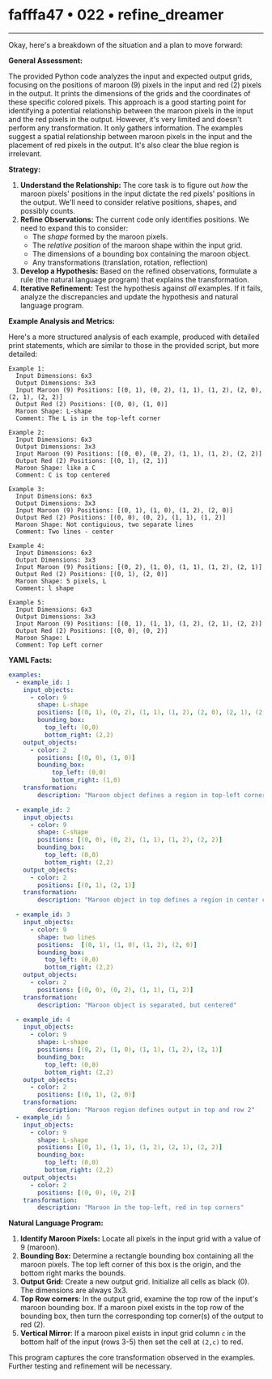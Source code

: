# fafffa47 • 022 • refine_dreamer

---
Okay, here's a breakdown of the situation and a plan to move forward:

**General Assessment:**

The provided Python code analyzes the input and expected output grids, focusing on the positions of maroon (9) pixels in the input and red (2) pixels in the output. It prints the dimensions of the grids and the coordinates of these specific colored pixels. This approach is a good starting point for identifying a potential relationship between the maroon pixels in the input and the red pixels in the output. However, it's very limited and doesn't perform any transformation. It only gathers information. The examples suggest a spatial relationship between maroon pixels in the input and the placement of red pixels in the output. It's also clear the blue region is irrelevant.

**Strategy:**

1.  **Understand the Relationship:** The core task is to figure out *how* the maroon pixels' positions in the input dictate the red pixels' positions in the output. We'll need to consider relative positions, shapes, and possibly counts.
2.  **Refine Observations:** The current code only identifies positions. We need to expand this to consider:
    *   The *shape* formed by the maroon pixels.
    *   The *relative position* of the maroon shape within the input grid.
    *   The dimensions of a bounding box containing the maroon object.
    *   Any transformations (translation, rotation, reflection)
3.  **Develop a Hypothesis:** Based on the refined observations, formulate a rule (the natural language program) that explains the transformation.
4.  **Iterative Refinement:** Test the hypothesis against *all* examples. If it fails, analyze the discrepancies and update the hypothesis and natural language program.

**Example Analysis and Metrics:**

Here's a more structured analysis of each example, produced with detailed print statements, which are similar to those in the provided script, but more detailed:

```
Example 1:
  Input Dimensions: 6x3
  Output Dimensions: 3x3
  Input Maroon (9) Positions: [(0, 1), (0, 2), (1, 1), (1, 2), (2, 0), (2, 1), (2, 2)]
  Output Red (2) Positions: [(0, 0), (1, 0)]
  Maroon Shape: L-shape
  Comment: The L is in the top-left corner

Example 2:
  Input Dimensions: 6x3
  Output Dimensions: 3x3
  Input Maroon (9) Positions: [(0, 0), (0, 2), (1, 1), (1, 2), (2, 2)]
  Output Red (2) Positions: [(0, 1), (2, 1)]
  Maroon Shape: like a C
  Comment: C is top centered

Example 3:
  Input Dimensions: 6x3
  Output Dimensions: 3x3
  Input Maroon (9) Positions: [(0, 1), (1, 0), (1, 2), (2, 0)]
  Output Red (2) Positions: [(0, 0), (0, 2), (1, 1), (1, 2)]
  Maroon Shape: Not contiguious, two separate lines
  Comment: Two lines - center

Example 4:
  Input Dimensions: 6x3
  Output Dimensions: 3x3
  Input Maroon (9) Positions: [(0, 2), (1, 0), (1, 1), (1, 2), (2, 1)]
  Output Red (2) Positions: [(0, 1), (2, 0)]
  Maroon Shape: 5 pixels, L
  Comment: l shape

Example 5:
  Input Dimensions: 6x3
  Output Dimensions: 3x3
  Input Maroon (9) Positions: [(0, 1), (1, 1), (1, 2), (2, 1), (2, 2)]
  Output Red (2) Positions: [(0, 0), (0, 2)]
  Maroon Shape: L
  Comment: Top Left corner

```

**YAML Facts:**

```yaml
examples:
  - example_id: 1
    input_objects:
      - color: 9
        shape: L-shape
        positions: [(0, 1), (0, 2), (1, 1), (1, 2), (2, 0), (2, 1), (2, 2)]
        bounding_box:
          top_left: (0,0)
          bottom_right: (2,2)
    output_objects:
      - color: 2
        positions: [(0, 0), (1, 0)]
        bounding_box:
            top_left: (0,0)
            bottom_right: (1,0)
    transformation:
        description: "Maroon object defines a region in top-left corner for red output"

  - example_id: 2
    input_objects:
      - color: 9
        shape: C-shape
        positions: [(0, 0), (0, 2), (1, 1), (1, 2), (2, 2)]
        bounding_box:
          top_left: (0,0)
          bottom_right: (2,2)
    output_objects:
      - color: 2
        positions: [(0, 1), (2, 1)]
    transformation:
        description: "Maroon object in top defines a region in center columns for red output"

  - example_id: 3
    input_objects:
      - color: 9
        shape: two lines
        positions:  [(0, 1), (1, 0), (1, 2), (2, 0)]
        bounding_box:
          top_left: (0,0)
          bottom_right: (2,2)
    output_objects:
      - color: 2
        positions: [(0, 0), (0, 2), (1, 1), (1, 2)]
    transformation:
        description: "Maroon object is separated, but centered"

  - example_id: 4
    input_objects:
      - color: 9
        shape: L-shape
        positions: [(0, 2), (1, 0), (1, 1), (1, 2), (2, 1)]
        bounding_box:
          top_left: (0,0)
          bottom_right: (2,2)
    output_objects:
      - color: 2
        positions: [(0, 1), (2, 0)]
    transformation:
        description: "Maroon region defines output in top and row 2"
  - example_id: 5
    input_objects:
      - color: 9
        shape: L-shape
        positions: [(0, 1), (1, 1), (1, 2), (2, 1), (2, 2)]
        bounding_box:
          top_left: (0,0)
          bottom_right: (2,2)
    output_objects:
      - color: 2
        positions: [(0, 0), (0, 2)]
    transformation:
        description: "Maroon in the top-left, red in top corners"

```

**Natural Language Program:**

1.  **Identify Maroon Pixels:** Locate all pixels in the input grid with a value of 9 (maroon).
2.  **Bounding Box:** Determine a rectangle bounding box containing all the maroon pixels. The top left corner of this box is the origin, and the bottom right marks the bounds.
3.  **Output Grid:** Create a new output grid. Initialize all cells as black (0). The dimensions are always 3x3.
4. **Top Row corners**: In the output grid, examine the top row of the input's maroon bounding box. If a maroon pixel exists in the top row of the bounding box, then turn the corresponding top corner(s) of the output to red (2).
5. **Vertical Mirror**: If a maroon pixel exists in input grid column `c` in the bottom half of the input (rows 3-5) then set the cell at `(2,c)` to red.

This program captures the core transformation observed in the examples. Further testing and refinement will be necessary.

